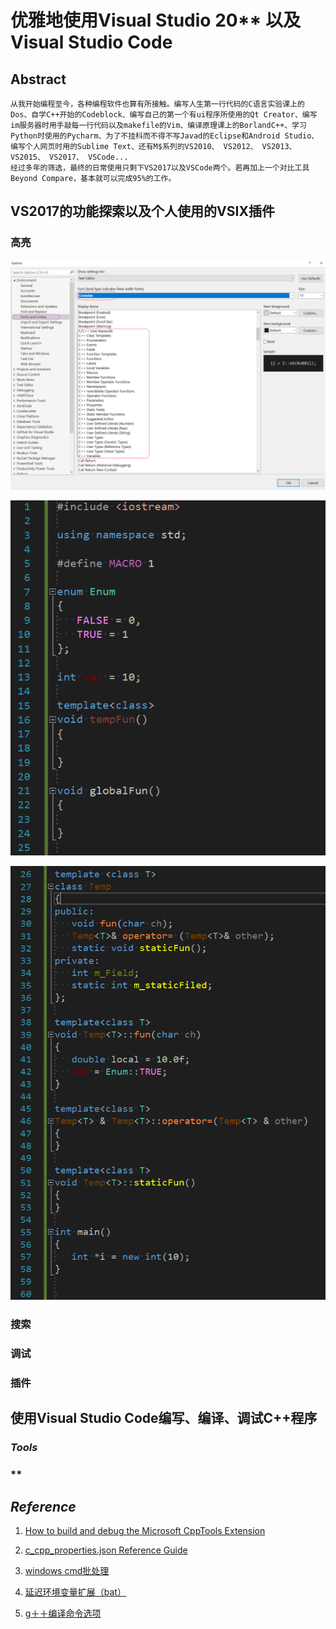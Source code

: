 # **优雅地使用Visual Studio 20\*\* 以及 Visual Studio Code**

## **Abstract**

    从我开始编程至今，各种编程软件也算有所接触。编写人生第一行代码的C语言实验课上的Dos、自学C++开始的Codeblock、编写自己的第一个有ui程序所使用的Qt Creator、编写im服务器时用手敲每一行代码以及makefile的Vim、编译原理课上的BorlandC++、学习Python时使用的Pycharm、为了不挂科而不得不写Javad的Eclipse和Android Studio、编写个人网页时用的Sublime Text、还有M$系列的VS2010、 VS2012、 VS2013、 VS2015、 VS2017、 VSCode...
    经过多年的筛选，最终的日常使用只剩下VS2017以及VSCode两个。若再加上一个对比工具Beyond Compare，基本就可以完成95%的工作。

## **VS2017的功能探索以及个人使用的VSIX插件**

### 高亮

![](highlight.png)

![](highlight1.png)

![](highlight2.png)

### 搜索

### 调试

### 插件

## **使用Visual Studio Code编写、编译、调试C++程序**

### *Tools*

### **

## ***Reference***

1. [How to build and debug the Microsoft CppTools Extension](https://github.com/Microsoft/vscode-cpptools/blob/master/Documentation/Getting%20started.md)

1. [c_cpp_properties.json Reference Guide](https://github.com/Microsoft/vscode-cpptools/blob/master/Documentation/LanguageServer/c_cpp_properties.json.md)

1. [windows cmd批处理](http://blog.csdn.net/llq108/article/details/47169809)

1. [延迟环境变量扩展（bat）](http://www.cnblogs.com/dongzhiquan/archive/2012/09/05/2671218.html)

1. [g＋＋编译命令选项](http://blog.csdn.net/woshinia/article/details/11060797)